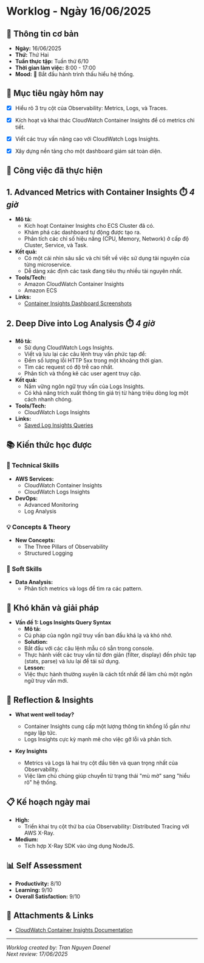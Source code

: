 # Worklog - Ngày 16/06/2025

## 📅 Thông tin cơ bản

- **Ngày:** 16/06/2025  
- **Thứ:** Thứ Hai  
- **Tuần thực tập:** Tuần thứ 6/10  
- **Thời gian làm việc:** 8:00 - 17:00  
- **Mood:** 🔭 Bắt đầu hành trình thấu hiểu hệ thống.



## 🎯 Mục tiêu ngày hôm nay

- [x] Hiểu rõ 3 trụ cột của Observability: Metrics, Logs, và Traces.
- [x] Kích hoạt và khai thác CloudWatch Container Insights để có metrics chi tiết.
- [x] Viết các truy vấn nâng cao với CloudWatch Logs Insights.
- [x] Xây dựng nền tảng cho một dashboard giám sát toàn diện.



## 💼 Công việc đã thực hiện

## 1. Advanced Metrics with Container Insights ⏱️ *4 giờ*
  - **Mô tả:**  
    - Kích hoạt Container Insights cho ECS Cluster đã có.
    - Khám phá các dashboard tự động được tạo ra.
    - Phân tích các chỉ số hiệu năng (CPU, Memory, Network) ở cấp độ Cluster, Service, và Task.
  - **Kết quả:**  
    - Có một cái nhìn sâu sắc và chi tiết về việc sử dụng tài nguyên của từng microservice.
    - Dễ dàng xác định các task đang tiêu thụ nhiều tài nguyên nhất.
  - **Tools/Tech:**  
    - Amazon CloudWatch Container Insights
    - Amazon ECS
  - **Links:**  
    - [Container Insights Dashboard Screenshots](https://docs.aws.amazon.com/AmazonCloudWatch/latest/monitoring/ContainerInsights.html)

## 2. Deep Dive into Log Analysis ⏱️ *4 giờ*
  - **Mô tả:**  
    - Sử dụng CloudWatch Logs Insights.
    - Viết và lưu lại các câu lệnh truy vấn phức tạp để:
     - Đếm số lượng lỗi HTTP 5xx trong một khoảng thời gian.
     - Tìm các request có độ trễ cao nhất.
     - Phân tích và thống kê các user agent truy cập.
  - **Kết quả:**  
    - Nắm vững ngôn ngữ truy vấn của Logs Insights.
    - Có khả năng trích xuất thông tin giá trị từ hàng triệu dòng log một cách nhanh chóng.
  - **Tools/Tech:**  
    - CloudWatch Logs Insights
  - **Links:**  
    - [Saved Log Insights Queries](https://docs.aws.amazon.com/AmazonCloudWatch/latest/logs/CWL_Insights-Saving-Queries.html)


## 📚 Kiến thức học được

### 🔧 Technical Skills

- **AWS Services:**  
  - CloudWatch Container Insights  
  - CloudWatch Logs Insights
- **DevOps:**  
  - Advanced Monitoring  
  - Log Analysis

### 💡 Concepts & Theory

- **New Concepts:**  
  - The Three Pillars of Observability  
  - Structured Logging

### 🤝 Soft Skills

- **Data Analysis:**  
  - Phân tích metrics và logs để tìm ra các pattern.



## 🚧 Khó khăn và giải pháp

- **Vấn đề 1: Logs Insights Query Syntax**
  - **Mô tả:**  
   - Cú pháp của ngôn ngữ truy vấn ban đầu khá lạ và khó nhớ.
  - **Solution:**  
   - Bắt đầu với các câu lệnh mẫu có sẵn trong console.
   - Thực hành viết các truy vấn từ đơn giản (filter, display) đến phức tạp (stats, parse) và lưu lại để tái sử dụng.
  - **Lesson:**  
   - Việc thực hành thường xuyên là cách tốt nhất để làm chủ một ngôn ngữ truy vấn mới.



## 💭 Reflection & Insights

- **What went well today?**
  - Container Insights cung cấp một lượng thông tin khổng lồ gần như ngay lập tức.
  - Logs Insights cực kỳ mạnh mẽ cho việc gỡ lỗi và phân tích.

- **Key Insights**
  - Metrics và Logs là hai trụ cột đầu tiên và quan trọng nhất của Observability.
  - Việc làm chủ chúng giúp chuyển từ trạng thái "mù mờ" sang "hiểu rõ" hệ thống.


## 📋 Kế hoạch ngày mai

- **High:**  
  - Triển khai trụ cột thứ ba của Observability: Distributed Tracing với AWS X-Ray.
- **Medium:**  
  - Tích hợp X-Ray SDK vào ứng dụng NodeJS.



## 📊 Self Assessment

- **Productivity:** 8/10
- **Learning:** 9/10
- **Overall Satisfaction:** 9/10



## 📎 Attachments & Links

- [CloudWatch Container Insights Documentation](https://docs.aws.amazon.com/AmazonCloudWatch/latest/monitoring/ContainerInsights.html)

---

_Worklog created by: Tran Nguyen Daenel_  
_Next review: 17/06/2025_